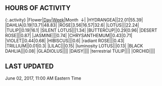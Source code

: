 
## HOURS OF ACTIVITY

{:.activity}
|<span class="activity_header">Flower</span>|<span class="activity_header activity_col1"><a href="https://tankpit-flowers.github.io/activity">Day</a></span>|<span class="activity_header activity_col2"><a href="https://tankpit-flowers.github.io/activity-week">Week</a></span>|<span class="activity_header activity_col3 activity_sorted">Month &nbsp;&darr;</span>|
|<span class="red">HYDRANGEA</span><span class="awards-container"><span class="awards-sprite a0-3"></span><span class="awards-sprite a5-3"></span></span>|<span class="activity activity_col1"></span>|<span class="activity activity_col2">22.01</span>|<span class="activity activity_col3 activity_sorted">55.39</span>|
|<span class="red">DAHLIA</span><span class="awards-container"><span class="awards-sprite a0-3"></span><span class="awards-sprite a1-1"></span><span class="awards-sprite a3-1"></span><span class="awards-sprite a5-2"></span></span>|<span class="activity activity_col1">0.19</span>|<span class="activity activity_col2">13.71</span>|<span class="activity activity_col3 activity_sorted">48.83</span>|
|<span class="red">ROSE</span><span class="awards-container"><span class="awards-sprite a0-3"></span><span class="awards-sprite a1-1"></span><span class="awards-sprite a2-2"></span><span class="awards-sprite a3-2"></span><span class="awards-sprite a5-2"></span><span class="awards-sprite a7-1"></span><span class="awards-sprite a8-1"></span></span>|<span class="activity activity_col1">3.56</span>|<span class="activity activity_col2">16.57</span>|<span class="activity activity_col3 activity_sorted">32.6</span>|
|<span class="red">LOTUS</span><span class="awards-container"><span class="awards-sprite a0-3"></span><span class="awards-sprite a1-3"></span><span class="awards-sprite a2-2"></span><span class="awards-sprite a3-2"></span><span class="awards-sprite a5-2"></span></span>|<span class="activity activity_col1"></span>|<span class="activity activity_col2"></span>|<span class="activity activity_col3 activity_sorted">22.24</span>|
|<span class="red">TULIP</span><span class="awards-container"><span class="awards-sprite a0-3"></span><span class="awards-sprite a1-1"></span><span class="awards-sprite a2-1"></span><span class="awards-sprite a3-1"></span><span class="awards-sprite a5-1"></span></span>|<span class="activity activity_col1"></span>|<span class="activity activity_col2">0.19</span>|<span class="activity activity_col3 activity_sorted">16.1</span>|
|<span class="orange">SILENT LOTUS</span><span class="awards-container"><span class="awards-sprite a0-3"></span><span class="awards-sprite a5-2"></span></span>|<span class="activity activity_col1"></span>|<span class="activity activity_col2"></span>|<span class="activity activity_col3 activity_sorted">1.34</span>|
|<span class="red">BUTTERCUP</span><span class="awards-container"><span class="awards-sprite a0-3"></span></span>|<span class="activity activity_col1"></span>|<span class="activity activity_col2">0.29</span>|<span class="activity activity_col3 activity_sorted">0.96</span>|
|<span class="orange">DESERT ROSE</span><span class="awards-container"><span class="awards-sprite a0-3"></span><span class="awards-sprite a5-3"></span></span>|<span class="activity activity_col1"></span>|<span class="activity activity_col2"></span>|<span class="activity activity_col3 activity_sorted">0.87</span>|
|<span class="red">JASMINE</span><span class="awards-container"><span class="awards-sprite a0-3"></span><span class="awards-sprite a5-1"></span></span>|<span class="activity activity_col1"></span>|<span class="activity activity_col2"></span>|<span class="activity activity_col3 activity_sorted">0.74</span>|
|<span class="red">CHRYSANTHEMUM</span><span class="awards-container"><span class="awards-sprite a0-3"></span><span class="awards-sprite a5-3"></span></span>|<span class="activity activity_col1"></span>|<span class="activity activity_col2">0.43</span>|<span class="activity activity_col3 activity_sorted">0.71</span>|
|<span class="red">VIOLET</span><span class="awards-container"><span class="awards-sprite a5-2"></span></span>|<span class="activity activity_col1"></span>|<span class="activity activity_col2">0.44</span>|<span class="activity activity_col3 activity_sorted">0.68</span>|
|<span class="red">HIBISCUS</span><span class="awards-container"><span class="awards-sprite a0-3"></span><span class="awards-sprite a1-1"></span><span class="awards-sprite a2-1"></span><span class="awards-sprite a3-1"></span><span class="awards-sprite a5-1"></span></span>|<span class="activity activity_col1"></span>|<span class="activity activity_col2"></span>|<span class="activity activity_col3 activity_sorted">0.6</span>|
|<span class="purple">radiant ROSE</span><span class="awards-container"><span class="awards-sprite a0-3"></span><span class="awards-sprite a5-2"></span></span>|<span class="activity activity_col1"></span>|<span class="activity activity_col2"></span>|<span class="activity activity_col3 activity_sorted">0.43</span>|
|<span class="red">TRILLIUM</span><span class="awards-container"><span class="awards-sprite a0-3"></span><span class="awards-sprite a4-3"></span><span class="awards-sprite a5-2"></span><span class="awards-sprite a7-1"></span></span>|<span class="activity activity_col1"></span>|<span class="activity activity_col2">0.01</span>|<span class="activity activity_col3 activity_sorted">0.3</span>|
|<span class="red">LILAC</span><span class="awards-container"><span class="awards-sprite a0-3"></span><span class="awards-sprite a5-2"></span></span>|<span class="activity activity_col1"></span>|<span class="activity activity_col2"></span>|<span class="activity activity_col3 activity_sorted">0.15</span>|
|<span class="purple">luminosity LOTUS</span><span class="awards-container"><span class="awards-sprite a5-1"></span></span>|<span class="activity activity_col1"></span>|<span class="activity activity_col2"></span>|<span class="activity activity_col3 activity_sorted">0.13</span>|
|<span class="orange">BLACK DAHLIA</span><span class="awards-container"><span class="awards-sprite a0-2"></span></span>|<span class="activity activity_col1"></span>|<span class="activity activity_col2"></span>|<span class="activity activity_col3 activity_sorted">0.08</span>|
|<span class="red">GLADIOLUS</span><span class="awards-container"><span class="awards-sprite a0-3"></span><span class="awards-sprite a2-2"></span><span class="awards-sprite a3-1"></span><span class="awards-sprite a5-3"></span></span>|<span class="activity activity_col1"></span>|<span class="activity activity_col2"></span>|<span class="activity activity_col3 activity_sorted"></span>|
|<span class="red">DAISY</span><span class="awards-container"><span class="awards-sprite a0-3"></span><span class="awards-sprite a5-2"></span></span>|<span class="activity activity_col1"></span>|<span class="activity activity_col2"></span>|<span class="activity activity_col3 activity_sorted"></span>|
|<span class="purple">terrestrial TULIP</span><span class="awards-container"><span class="awards-sprite a0-1"></span><span class="awards-sprite a5-3"></span></span>|<span class="activity activity_col1"></span>|<span class="activity activity_col2"></span>|<span class="activity activity_col3 activity_sorted"></span>|
|<span class="red">ORCHID</span><span class="awards-container"><span class="awards-sprite a0-3"></span></span>|<span class="activity activity_col1"></span>|<span class="activity activity_col2"></span>|<span class="activity activity_col3 activity_sorted"></span>|

## LAST UPDATED

<span class="last_updated">June 02, 2017, 11:00 AM Eastern Time</span>